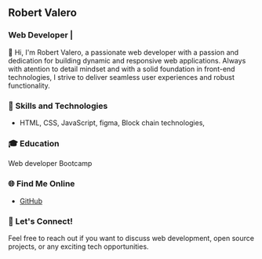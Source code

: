 ## Robert Valero

### Web Developer |

👋 Hi, I'm Robert Valero, a passionate web developer with a passion and dedication for building dynamic and responsive web applications. Always with atention to detail mindset and with a solid foundation in front-end technologies, I strive to deliver seamless user experiences and robust functionality.

### 🚀 Skills and Technologies

- HTML, CSS, JavaScript, figma, Block chain technologies, 
    

### 🎓 Education
Web developer Bootcamp


### 🌐 Find Me Online

- [GitHub](https://github.com/robvalero)



### 💬 Let's Connect!

Feel free to reach out if you want to discuss web development, open source projects, or any exciting tech opportunities.

